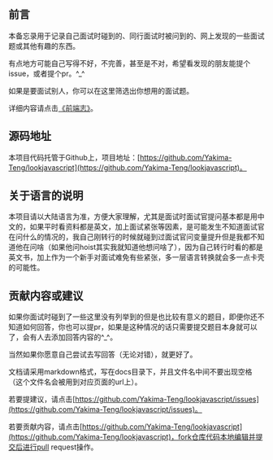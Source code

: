## 前言

本备忘录用于记录自己面试时碰到的、同行面试时被问到的、网上发现的一些面试题或其他有趣的东西。

有点地方可能自己写得不好，不完善，甚至是不对，希望看发现的朋友能提个issue，或者提个pr。^_^

如果是要面试别人，你可以在这里筛选出你想用的面试题。

详细内容请点击[《前端志》](http://www.lookjavascript.com/)。


## 源码地址

本项目代码托管于Github上，项目地址：[https://github.com/Yakima-Teng/lookjavascript](https://github.com/Yakima-Teng/lookjavascript)。


## 关于语言的说明

本项目请以大陆语言为准，方便大家理解，尤其是面试时面试官提问基本都是用中文的，如果平时看资料都是英文，加上面试紧张等因素，是可能发生不知道面试官在问什么的情况的，我自己刚转行的时候就碰到过面试官问变量提升但是我都不知道他在问啥（如果他问hoist其实我就知道他想问啥了），因为自己转行时看的都是英文书，加上作为一个新手对面试难免有些紧张，多一层语言转换就会多一点卡壳的可能性。


## 贡献内容或建议

如果你面试时碰到了一些这里没有列举到的但是也比较有意义的题目，即便你还不知道如何回答，你也可以提pr，如果是这种情况的话只需要提交题目本身就可以了，会有人去添加回答内容的^_^。

当然如果你愿意自己尝试去写回答（无论对错），就更好了。

文档请采用markdown格式，写在docs目录下，并且文件名中间不要出现空格（这个文件名会被用到对应页面的url上）。

若要提建议，请点击[https://github.com/Yakima-Teng/lookjavascript/issues](https://github.com/Yakima-Teng/lookjavascript/issues)。

若要贡献内容，请点击[https://github.com/Yakima-Teng/lookjavascript](https://github.com/Yakima-Teng/lookjavascript)，fork仓库代码本地编辑并提交后进行pull request操作。

